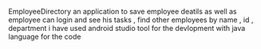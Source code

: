 EmployeeDirectory 
an application to save employee deatils as well as employee can login and see his tasks , find other employees by name , id , department 
i have used  android studio tool for the devlopment with java language for the code 
